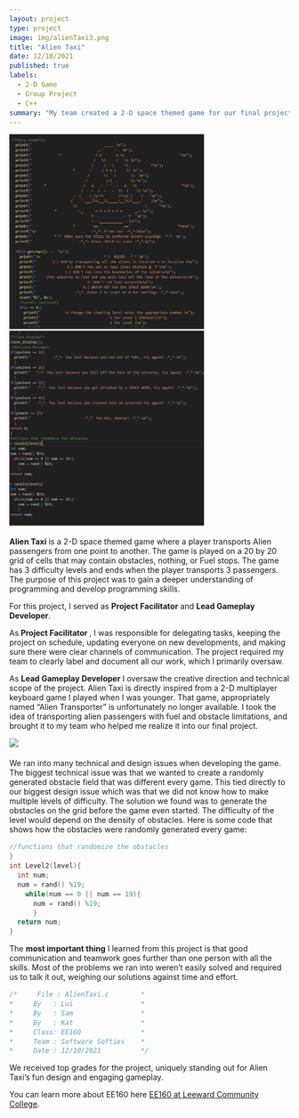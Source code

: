 ```yaml
---
layout: project
type: project
image: img/alienTaxi3.png
title: "Alien Taxi"
date: 12/10/2021
published: true
labels:
  - 2-D Game
  - Group Project
  - C++
summary: "My team created a 2-D space themed game for our final project in Electrical Engineering 160."
---
```


<div>  
  <img width="350px" height="350px" src="../img/alienTaxi2.png" class="img-thumbnail" >
  <img width="350px" height="350px" src="../img/alienTaxi1.png" class="img-thumbnail" >
</div>
<br>
<b>Alien Taxi</b> is a 2-D space themed game where a player transports Alien passengers from one point to another. The game is played on a 20 by 20 grid of cells that may contain obstacles, nothing, or Fuel stops. The game has 3 difficulty levels and ends when the player transports 3 passengers. The purpose of this project was to gain a deeper understanding of programming and develop programming skills. 

For this project, I served as <b>Project Facilitator</b> and <b>Lead Gameplay Developer</b>.

As<b> Project Facilitator </b>, I was responsible for delegating tasks, keeping the project on schedule, updating everyone on new developments, and making sure there were clear channels of communication. The project required my team to clearly label and document all our work, which I primarily oversaw. 

As <b>Lead Gameplay Developer</b> I oversaw the creative direction and technical scope of the project. Alien Taxi is directly inspired from a 2-D multiplayer keyboard game I played when I was younger.  That game, appropriately named “Alien Transporter” is unfortunately no longer available. I took the idea of transporting alien passengers with fuel and obstacle limitations, and brought it to my team who helped me realize it into our final project. 

<div>
  <img src="../img/alienTransporter2.png" class="img-thumbnail" >
</div>
<br>
We ran into many technical and design issues when developing the game. The biggest technical issue was that we wanted to create a randomly generated obstacle field that was different every game. This tied directly to our biggest design issue which was that we did not know how to make multiple levels of difficulty. The solution we found was to generate the obstacles on the grid before the game even started. The difficulty of the level would depend on the density of obstacles. 
Here is some code that shows how the obstacles were randomly generated every game:

```cpp
//functions that randomize the obstacles  
}
int Level2(level){
  int num;
  num = rand() %19;
    while(num == 0 || num == 19){
      num = rand() %19;
      }
  return num;
}
```

The <b>most important thing</b> I learned from this project is that good communication and teamwork goes further than one person with all the skills. Most of the problems we ran into weren’t easily solved and required us to talk it out, weighing our solutions against time and effort. 
 
 ```cpp
 /*     File : AlienTaxi.c        *
 *     By   : Lui                 *
 *     By   : Sam                 *
 *     By   : Kat                 *
 *     Class: EE160               *
 *     Team : Software Softies    *
 *     Date : 12/10/2021          */
```

We received top grades for the project, uniquely standing out for Alien Taxi’s fun design and engaging gameplay.

You can learn more about EE160 here [EE160 at Leeward Community College](https://catalog.leeward.hawaii.edu/ee-160).


